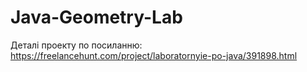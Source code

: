 # Java-Geometry-Lab


Деталі проекту по посиланню: https://freelancehunt.com/project/laboratornyie-po-java/391898.html